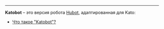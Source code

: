 ***

**Katobot** – это версия робота [Hubot](https://hubot.github.com/), адаптированная для Kato: 

 - [Что такое "Katobot"?](/articles/ru/faq/list#katobot)
